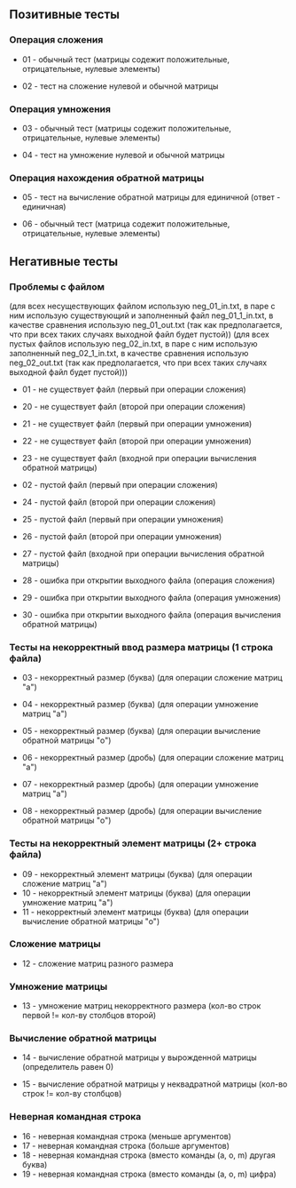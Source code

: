 ## Позитивные тесты 

### Операция сложения
- 01 -  обычный тест (матрицы содежит положительные, отрицательные, нулевые элементы)	
	
- 02 -  тест на сложение нулевой и обычной матрицы

### Операция умножения
- 03 -  обычный тест (матрицы содежит положительные, отрицательные, нулевые элементы)	
	
- 04 -  тест на умножение нулевой и обычной матрицы

### Операция нахождения обратной матрицы
- 05 -  тест на вычисление обратной матрицы для единичной (ответ - единичная)

- 06 -  обычный тест (матрица содежит положительные, отрицательные, нулевые элементы)	



## Негативные тесты

### Проблемы с файлом

(для всех несуществующих файлом использую neg_01_in.txt, в паре с ним использую существующий и заполненный файл neg_01_1_in.txt, в качестве сравнения использую neg_01_out.txt (так как предполагается, что при всех таких случаях выходной файл будет пустой))
(для всех пустых файлов использую neg_02_in.txt, в паре с ним использую заполненный neg_02_1_in.txt, в качестве сравнения использую neg_02_out.txt (так как предполагается, что при всех таких случаях выходной файл будет пустой)))
- 01 -  не существует файл (первый при операции сложения)
- 20 -  не существует файл (второй при операции сложения)

- 21 -  не существует файл (первый при операции умножения)
- 22 -  не существует файл (второй при операции умножения)

- 23 -  не существует файл (входной при операции вычисления обратной матрицы)

- 02 -  пустой файл (первый при операции сложения)
- 24 -  пустой файл (второй при операции сложения)

- 25 -  пустой файл (первый при операции умножения)
- 26 -  пустой файл (второй при операции умножения)

- 27 -  пустой файл (входной при операции вычисления обратной матрицы)

- 28 -  ошибка при открытии выходного файла (операция сложения)
- 29 -  ошибка при открытии выходного файла (операция умножения)
- 30 -  ошибка при открытии выходного файла (операция вычисления обратной матрицы)

### Тесты на некорректный ввод размера матрицы (1 строка файла)
- 03 -  некорректный размер (буква) (для операции сложение матриц "a")
- 04 -  некорректный размер (буква) (для операции умножение матриц "a")
- 05 -  некорректный размер (буква) (для операции вычисление обратной матрицы "o")
	
- 06 -  некорректный размер (дробь) (для операции сложение матриц "a")	
- 07 -  некорректный размер (дробь) (для операции умножение матриц "a")
- 08 -  некорректный размер (дробь) (для операции вычисление обратной матрицы "o")	

### Тесты на некорректный элемент матрицы (2+ строка файла)
- 09 -  некорректный элемент матрицы (буква) (для операции сложение матриц "a")
- 10 -  некорректный элемент матрицы (буква) (для операции умножение матриц "a")
- 11 -  некорректный элемент матрицы (буква) (для операции вычисление обратной матрицы "o")
	
### Сложение матрицы
- 12 -  сложение матриц разного размера
	
### Умножение матрицы
- 13 -  умножение матриц некорректного размера (кол-во строк первой != кол-ву столбцов второй)
	
### Вычисление обратной матрицы
- 14 -  вычисление обратной матрицы у вырожденной матрицы (определитель равен 0)
	
- 15 -  вычисление обратной матрицы у неквадратной матрицы (кол-во строк != кол-ву столбцов)
	
### Неверная командная строка 
- 16 -  неверная командная строка (меньше аргументов)
- 17 -  неверная командная строка (больше аргументов)
- 18 -  неверная командная строка (вместо команды (a, o, m) другая буква)
- 19 -  неверная командная строка (вместо команды (a, o, m) цифра)